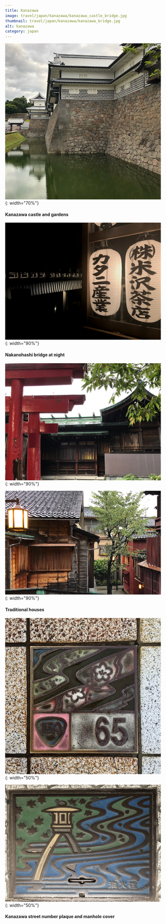 ```yaml
---
title: Kanazawa
image: travel/japan/kanazawa/kanazawa_castle_bridge.jpg
thumbnail: travel/japan/kanazawa/kanazawa_bridge.jpg
alt: kanazawa
category: japan
---
```


![kanazawa castle bridge](./assets/img/travel/japan/kanazawa/kanazawa_castle.jpg){: width="70%"}

#### Kanazawa castle and gardens

![kanazawa bridge](./assets/img/travel/japan/kanazawa/kanazawa_bridge.jpg){: width="90%"}

#### Nakanohashi bridge at night

![kanazawa house](./assets/img/travel/japan/kanazawa/kanazawa_house1.jpg){: width="90%"}

![kanazawa house](./assets/img/travel/japan/kanazawa/kanazawa_house2.jpg){: width="90%"}

#### Traditional houses

![kanazawa street number ](./assets/img/travel/japan/kanazawa/kanazawa_sign.jpg){: width="50%"}

![kanazawa street cover ](./assets/img/travel/japan/kanazawa/kanazawa_cover.jpg){: width="50%"}

#### Kanazawa street number plaque and manhole cover
